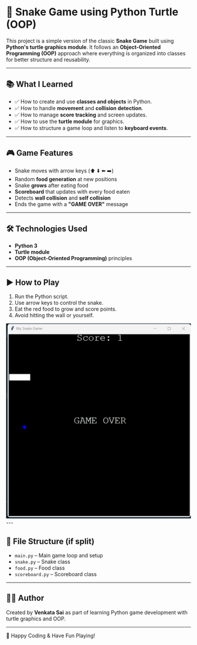 # 🐍 Snake Game using Python Turtle (OOP)

This project is a simple version of the classic **Snake Game** built using **Python's turtle graphics module**. It follows an **Object-Oriented Programming (OOP)** approach where everything is organized into classes for better structure and reusability.

---

## 📚 What I Learned

- ✅ How to create and use **classes and objects** in Python.
- ✅ How to handle **movement** and **collision detection**.
- ✅ How to manage **score tracking** and screen updates.
- ✅ How to use the **turtle module** for graphics.
- ✅ How to structure a game loop and listen to **keyboard events**.

---

## 🎮 Game Features

- Snake moves with arrow keys (⬆️ ⬇️ ⬅️ ➡️)
- Random **food generation** at new positions
- Snake **grows** after eating food
- **Scoreboard** that updates with every food eaten
- Detects **wall collision** and **self collision**
- Ends the game with a **"GAME OVER"** message

---

## 🛠 Technologies Used

- **Python 3**
- **Turtle module**
- **OOP (Object-Oriented Programming)** principles

---

## ▶️ How to Play

1. Run the Python script.
2. Use arrow keys to control the snake.
3. Eat the red food to grow and score points.
4. Avoid hitting the wall or yourself.



<img src="result/Screenshot 2025-07-23 233652.png" alt="snake game interface">
---

## 📌 File Structure (if split)

- `main.py` – Main game loop and setup
- `snake.py` – Snake class
- `food.py` – Food class
- `scoreboard.py` – Scoreboard class

---

## 🙋‍♂️ Author

Created by **Venkata Sai** as part of learning Python game development with turtle graphics and OOP.

---

🎉 Happy Coding & Have Fun Playing!
